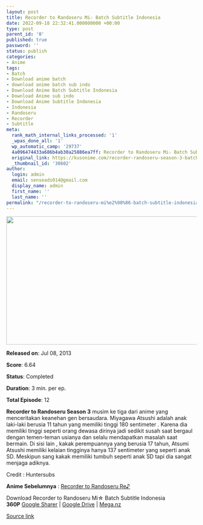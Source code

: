 ```yaml
---
layout: post
title: Recorder to Randoseru Mi☆ Batch Subtitle Indonesia
date: 2022-09-18 22:32:41.000000000 +00:00
type: post
parent_id: '0'
published: true
password: ''
status: publish
categories:
- Anime
tags:
- Batch
- Download anime batch
- download anime batch sub indo
- Download Anime Batch Subtitle Indonesia
- Download Anime sub indo
- Download Anime Subtitle Indonesia
- Indonesia
- Randoseru
- Recorder
- Subtitle
meta:
  rank_math_internal_links_processed: '1'
  _wpas_done_all: '1'
  wp_automatic_camp: '29737'
  4a096474433a686b4ab30a25886ea7ff: Recorder to Randoseru Mi☆ Batch Subtitle Indonesia
  original_link: https://kusonime.com/recorder-randoseru-season-3-batch-subtitle-indonesia/
  _thumbnail_id: '30602'
author:
  login: admin
  email: senseads014@gmail.com
  display_name: admin
  first_name: ''
  last_name: ''
permalink: "/recorder-to-randoseru-mi%e2%98%86-batch-subtitle-indonesia/"
---
```

<p><img width="585" height="340" src="{{ site.baseurl }}/assets/2022/09/Recorder-to-Randoseru-Mi%E2%98%86-585x340.jpg" class="attachment-thumb-large size-thumb-large wp-post-image" alt="" loading="lazy" title="Recorder to Randoseru Mi☆ Batch Subtitle Indonesia" srcset="https://kusonime.com/wp-content/uploads/2022/05/Recorder-to-Randoseru-Mi☆-585x340.jpg 585w, https://kusonime.com/wp-content/uploads/2022/05/Recorder-to-Randoseru-Mi☆-300x174.jpg 300w, https://kusonime.com/wp-content/uploads/2022/05/Recorder-to-Randoseru-Mi☆-768x446.jpg 768w, https://kusonime.com/wp-content/uploads/2022/05/Recorder-to-Randoseru-Mi☆-520x302.jpg 520w, https://kusonime.com/wp-content/uploads/2022/05/Recorder-to-Randoseru-Mi☆.jpg 969w" sizes="(max-width: 585px) 100vw, 585px" />
<p><b>Released on</b>: Jul 08, 2013</p>
<p>
<p><b>Score</b>: 6.64</p>
<p>
<p><b>Status</b>: Completed</p>
<p>
<p><b>Duration</b>: 3 min. per ep.</p>
<p>
<p><b>Total Episode</b>: 12</p>
<p>
<p><strong>Recorder to Randoseru Season 3</strong> musim ke tiga dari anime yang menceritakan keanehan gen bersaudara. Miyagawa Atsushi adalah anak laki-laki berusia 11 tahun yang memiliki tinggi 180 sentimeter . Karena dia memiliki tinggi seperti orang dewasa dirinya jadi sedikit susah saat bergaul dengan temen-teman usianya dan selalu mendapatkan masalah saat bermain. Di sisi lain , kakak perempuannya yang berusia 17 tahun, Atsumi Atsushi memiliki kelaian tingginya hanya 137 sentimeter yang seperti anak SD. Meskipun sang kakak memiliki tumbuh seperti anak SD tapi dia sangat menjaga adiknya.</p>
<p>
<p>Credit : Huntersubs</p>
<p>
<p><strong>Anime Sebelumnya</strong> : <a href="https://kusonime.com/recorder-randoseru-season-2-batch-subtitle-indonesia/" rel="noopener" target="_blank">Recorder to Randoseru Re♪</a></p>
<p>
<div class="smokeddl">
<div class="smokettl">Download Recorder to Randoseru Mi☆ Batch Subtitle Indonesia</div>
<div class="smokeurl"><strong>360P</strong> <a href="https://acefile.co/f/11021272/kusonime-recorder-to-randoseru-mi-rar" target="_blank" rel="noopener">Google Sharer</a> | <a href="https://drive.google.com/uc?export=download&amp;id=1YCAfzTvGVgTYTRqfyVvhfJIDKW4z20r1" target="_blank" rel="noopener">Google Drive</a> | <a href="https://mega.nz/#!ADxGVBAL!kamr3PTCDJMKRw2e9Lbk5joCBYwu_-kksiiG0RgopZs" target="_blank" rel="noopener">Mega.nz</a></div>
</div>
<p><a href="https://kusonime.com/recorder-randoseru-season-3-batch-subtitle-indonesia/">Source link </a></p>
